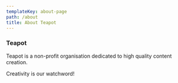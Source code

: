 ```yaml
---
templateKey: about-page
path: /about
title: About Teapot
---
```

### Teapot

Teapot is a non-profit organisation dedicated to high quality content creation.

Creativity is our watchword!